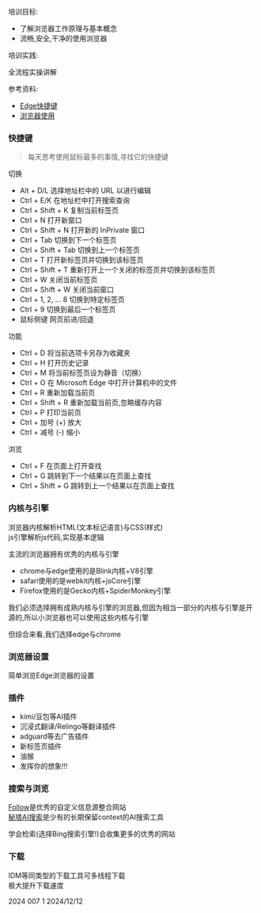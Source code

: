 培训目标:

* 了解浏览器工作原理与基本概念
* 流畅,安全,干净的使用浏览器

培训实践:

全流程实操讲解

参考资料:

* [Edge快捷键](https://support.microsoft.com/zh-cn/microsoft-edge/microsoft-edge-%E4%B8%AD%E7%9A%84%E9%94%AE%E7%9B%98%E5%BF%AB%E6%8D%B7%E6%96%B9%E5%BC%8F-50d3edab-30d9-c7e4-21ce-37fe2713cfad)
* [浏览器使用](https://www.bilibili.com/video/BV17HqhYSEbD/?spm_id_from=333.1387.homepage.video_card.click)

### 快捷键

> 每天思考使用鼠标最多的事情,寻找它的快捷键

切换

* Alt + D/L 选择地址栏中的 URL 以进行编辑
* Ctrl + E/K 在地址栏中打开搜索查询
* Ctrl + Shift + K 复制当前标签页
* Ctrl + N 打开新窗口
* Ctrl + Shift + N 打开新的 InPrivate 窗口
* Ctrl + Tab 切换到下一个标签页
* Ctrl + Shift + Tab 切换到上一个标签页
* Ctrl + T 打开新标签页并切换到该标签页
* Ctrl + Shift + T 重新打开上一个关闭的标签页并切换到该标签页 
* Ctrl + W 关闭当前标签页
* Ctrl + Shift + W 关闭当前窗口
* Ctrl + 1, 2, ... 8 切换到特定标签页
* Ctrl + 9 切换到最后一个标签页
* 鼠标侧键 网页前进/回退

功能

* Ctrl + D 将当前选项卡另存为收藏夹
* Ctrl + H 打开历史记录 
* Ctrl + M 将当前标签页设为静音（切换）
* Ctrl + O 在 Microsoft Edge 中打开计算机中的文件
* Ctrl + R 重新加载当前页
* Ctrl + Shift + R 重新加载当前页,忽略缓存内容
* Ctrl + P 打印当前页
* Ctrl + 加号 (+) 放大
* Ctrl + 减号 (-) 缩小

浏览

* Ctrl + F 在页面上打开查找
* Ctrl + G 跳转到下一个结果以在页面上查找 
* Ctrl + Shift + G 跳转到上一个结果以在页面上查找

### 内核与引擎

浏览器内核解析HTML(文本标记语言)与CSS(样式)  
js引擎解析js代码,实现基本逻辑  

主流的浏览器拥有优秀的内核与引擎
* chrome与edge使用的是Blink内核+V8引擎
* safari使用的是webkit内核+jsCore引擎
* Firefox使用的是Gecko内核+SpiderMonkey引擎

我们必须选择拥有成熟内核与引擎的浏览器,但因为相当一部分的内核与引擎是开源的,所以小浏览器也可以使用这些内核与引擎

但综合来看,我们选择edge与chrome

### 浏览器设置

简单浏览Edge浏览器的设置

### 插件

* kimi/豆包等AI插件
* 沉浸式翻译/Relingo等翻译插件
* adguard等去广告插件
* 新标签页插件
* 油猴
* 发挥你的想象!!!

### 搜索与浏览

[Follow](https://app.follow.is/discover)是优秀的自定义信息源整合网站  
[秘塔AI搜索](https://metaso.cn/)是少有的长期保留context的AI搜索工具

学会检索(选择Bing搜索引擎!)会收集更多的优秀的网站

### 下载

IDM等同类型的下载工具可多线程下载  
极大提升下载速度

2024 007 1 2024/12/12